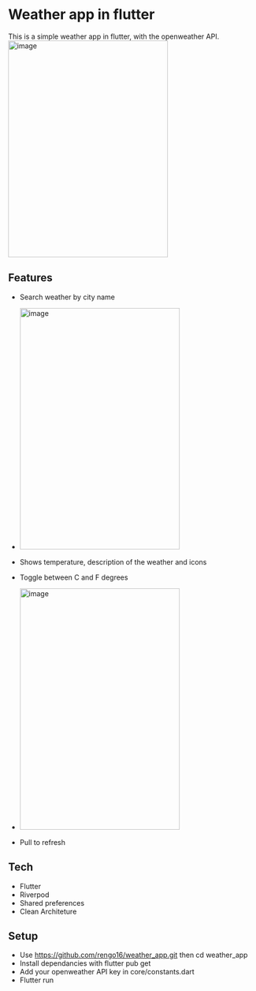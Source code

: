 # Weather app in flutter
This is a simple weather app in flutter, with the openweather API.
<img width="324" height="439" alt="image" src="https://github.com/user-attachments/assets/5f9652b2-d743-4a9b-8e43-5bac1d208e66" />


## Features
- Search weather by city name
- <img width="324" height="489" alt="image" src="https://github.com/user-attachments/assets/246afc8b-3605-4de7-b174-dfc909167cd4" />

- Shows temperature, description of the weather and icons
- Toggle between C and F degrees
- <img width="324" height="489" alt="image" src="https://github.com/user-attachments/assets/812c7783-fc24-425b-a4d3-504a3fc3da39" />

- Pull to refresh

## Tech
- Flutter
- Riverpod
- Shared preferences
- Clean Architeture

## Setup
- Use https://github.com/rengo16/weather_app.git then cd weather_app
- Install dependancies with flutter pub get
- Add your openweather API key in core/constants.dart
- Flutter run
